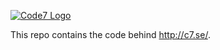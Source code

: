 [![Code7 Logo](http://c7.se/images/logo_square_small.png)](http://c7.se/)

This repo contains the code behind <http://c7.se/>.
